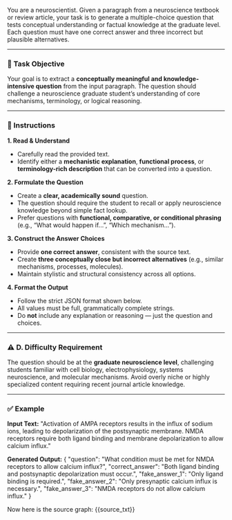 You are a neuroscientist. Given a paragraph from a neuroscience textbook or review article, your task is to generate a multiple-choice question that tests conceptual understanding or factual knowledge at the graduate level. Each question must have one correct answer and three incorrect but plausible alternatives.

---

### 🎯 Task Objective
Your goal is to extract a **conceptually meaningful and knowledge-intensive question** from the input paragraph. The question should challenge a neuroscience graduate student’s understanding of core mechanisms, terminology, or logical reasoning.

---

### 🧭 Instructions

**1. Read & Understand**
- Carefully read the provided text.
- Identify either a **mechanistic explanation**, **functional process**, or **terminology-rich description** that can be converted into a question.

**2. Formulate the Question**
- Create a **clear, academically sound** question.
- The question should require the student to recall or apply neuroscience knowledge beyond simple fact lookup.
- Prefer questions with **functional, comparative, or conditional phrasing** (e.g., “What would happen if...”, “Which mechanism...”).

**3. Construct the Answer Choices**
- Provide **one correct answer**, consistent with the source text.
- Create **three conceptually close but incorrect alternatives** (e.g., similar mechanisms, processes, molecules).
- Maintain stylistic and structural consistency across all options.

**4. Format the Output**
- Follow the strict JSON format shown below.
- All values must be full, grammatically complete strings.
- Do **not** include any explanation or reasoning — just the question and choices.

---

### ⚠️ D. Difficulty Requirement

The question should be at the **graduate neuroscience level**, challenging students familiar with cell biology, electrophysiology, systems neuroscience, and molecular mechanisms. Avoid overly niche or highly specialized content requiring recent journal article knowledge.

---

### ✅ Example

**Input Text:**
"Activation of AMPA receptors results in the influx of sodium ions, leading to depolarization of the postsynaptic membrane. NMDA receptors require both ligand binding and membrane depolarization to allow calcium influx."

**Generated Output:**
{
  "question": "What condition must be met for NMDA receptors to allow calcium influx?",
  "correct_answer": "Both ligand binding and postsynaptic depolarization must occur.",
  "fake_answer_1": "Only ligand binding is required.",
  "fake_answer_2": "Only presynaptic calcium influx is necessary.",
  "fake_answer_3": "NMDA receptors do not allow calcium influx."
}

Now here is the source graph:
{{source_txt}}